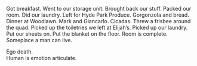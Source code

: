 Got breakfast. Went to our storage unit. Brought back our stuff. Packed our room. Did our laundry. Left for Hyde Park Produce. Gorgonzola and bread. Dinner at Woodlawn. Mark and Giancarlo. Cicadas. Threw a frisbee around the quad. Picked up the toiletries we left at Elijah’s. Picked up our laundry. Put our sheets on. Put the blanket on the floor. Room is complete. Someplace a man can live. 

Ego death.   
Human is emotion articulate.

